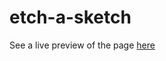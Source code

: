 # etch-a-sketch

See a live preview of the page [here](https://lippelman515.github.io/etch-a-sketch/)
